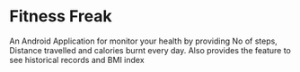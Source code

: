 Fitness Freak
============

An Android Application for monitor your health by providing No of steps, Distance travelled and calories burnt every day. Also provides the feature to see historical records and BMI index
